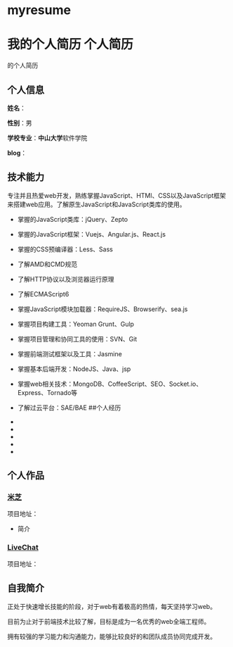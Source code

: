 # myresume
我的个人简历
个人简历
======================
的个人简历

## 个人信息

**姓名**：

**性别**：男

**学校专业**：**中山大学**软件学院

**blog**：

## 技术能力

专注并且热爱web开发，熟练掌握JavaScript、HTMl、CSS以及JavaScript框架来搭建web应用。了解原生JavaScript和JavaScript类库的使用。

* 掌握的JavaScript类库：jQuery、Zepto
* 掌握的JavaScript框架：Vuejs、Angular.js、React.js
* 掌握的CSS预编译器：Less、Sass
* 了解AMD和CMD规范
* 了解HTTP协议以及浏览器运行原理
* 了解ECMAScript6
* 掌握JavaScript模块加载器：RequireJS、Browserify、sea.js
* 掌握项目构建工具：Yeoman Grunt、Gulp
* 掌握项目管理和协同工具的使用：SVN、Git
* 掌握前端测试框架以及工具：Jasmine
* 掌握基本后端开发：NodeJS、Java、jsp
* 掌握web相关技术：MongoDB、CoffeeScript、SEO、Socket.io、Express、Tornado等
* 了解过云平台：SAE/BAE
##个人经历

* 
* 
* 
* 
* 

## 个人作品

### [米芝]()
项目地址：
- 简介

### [LiveChat](https://github.com)
项目地址： 


## 自我简介

正处于快速增长技能的阶段，对于web有着极高的热情，每天坚持学习web。

目前为止对于前端技术比较了解，目标是成为一名优秀的web全端工程师。

拥有较强的学习能力和沟通能力，能够比较良好的和团队成员协同完成开发。
